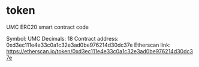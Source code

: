 # token
UMC ERC20 smart contract code

Symbol: UMC
Decimals: 18
Contract address: 0xd3ec111e4e33c0a1c32e3ad0be976214d30dc37e
Etherscan link: https://etherscan.io/token/0xd3ec111e4e33c0a1c32e3ad0be976214d30dc37e
